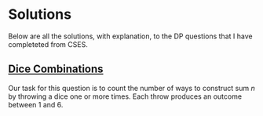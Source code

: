 # Solutions
Below are all the solutions, with explanation, to the DP questions that I have completeted from CSES.

## [Dice Combinations](https://cses.fi/problemset/task/1633)
Our task for this question is to count the number of ways to construct sum *n* by throwing a dice one or more times. Each throw produces an outcome between 1 and 6.
